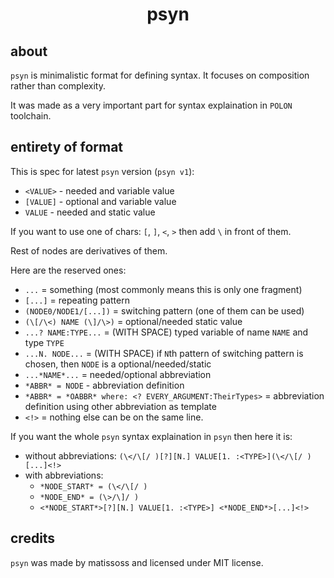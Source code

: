 <div align=center>
    <h1>psyn</h1>
</div>

## about

`psyn` is minimalistic format for defining syntax. It focuses on composition rather than complexity.

It was made as a very important part for syntax explaination in `POLON` toolchain.

## entirety of format

This is spec for latest `psyn` version (`psyn v1`):

- `<VALUE>` - needed and variable value
- `[VALUE]` - optional and variable value
- `VALUE` - needed and static value

If you want to use one of chars: `[`, `]`, `<`, `>` then add `\` in front of them.

Rest of nodes are derivatives of them.

Here are the reserved ones:

- `...` = something (most commonly means this is only one fragment)
- `[...]` = repeating pattern
- `(NODE0/NODE1/[...])` = switching pattern (one of them can be used)
- `(\[/\<) NAME (\]/\>)` = optional/needed static value
- `...? NAME:TYPE...` = (WITH SPACE) typed variable of name `NAME` and type `TYPE`
- `...N. NODE...` = (WITH SPACE) if `N`th pattern of switching pattern is chosen, then `NODE` is a optional/needed/static
- `...*NAME*...` = needed/optional abbreviation
- `*ABBR* = NODE` - abbreviation definition
- `*ABBR* = *OABBR* where: <? EVERY_ARGUMENT:TheirTypes>` = abbreviation definition using other abbreviation as template
- `<!>` = nothing else can be on the same line.

If you want the whole `psyn` syntax explaination in `psyn` then here it is: 

- without abbreviations: `(\</\[/ )[?][N.] VALUE[1. :<TYPE>](\</\[/ )[...]<!>`
- with abbreviations:
    - `*NODE_START* = (\</\[/ )`
    - `*NODE_END* = (\>/\]/ )`
    - `<*NODE_START*>[?][N.] VALUE[1. :<TYPE>] <*NODE_END*>[...]<!>`

## credits

`psyn` was made by matissoss and licensed under MIT license.
